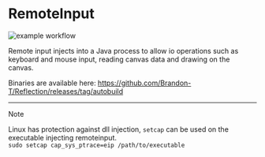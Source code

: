 # RemoteInput

![example workflow](https://github.com/Brandon-T/RemoteInput/actions/workflows/build.yml/badge.svg)

Remote input injects into a Java process to allow io operations such as keyboard and mouse input, reading canvas data and drawing on the canvas.

Binaries are available here:
https://github.com/Brandon-T/Reflection/releases/tag/autobuild

---

> [!NOTE]  
> Linux has protection against dll injection, `setcap` can be used on the executable injecting remoteinput.  
> `sudo setcap cap_sys_ptrace=eip /path/to/executable`
